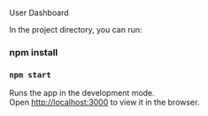 User Dashboard

In the project directory, you can run:
### npm install

### `npm start`

Runs the app in the development mode.\
Open [http://localhost:3000](http://localhost:3000) to view it in the browser.


